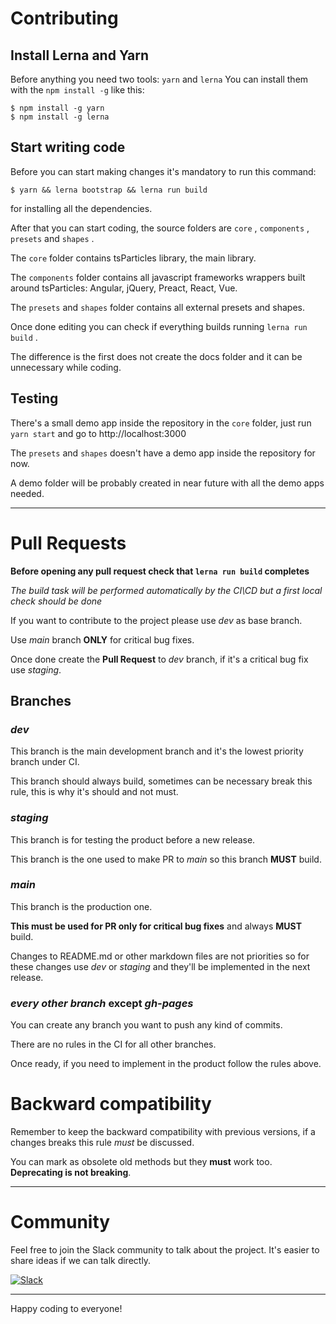 # Contributing

## Install Lerna and Yarn

Before anything you need two tools: `yarn` and `lerna`
You can install them with the `npm install -g` like this:

``` shell
$ npm install -g yarn
$ npm install -g lerna
```

## Start writing code

Before you can start making changes it's mandatory to run this command:

```shell
$ yarn && lerna bootstrap && lerna run build
```
for installing all the dependencies.

After that you can start coding, the source folders are `core` , `components` , `presets` and `shapes` .

The `core` folder contains tsParticles library, the main library.

The `components` folder contains all javascript frameworks wrappers built around tsParticles: Angular, jQuery, Preact, React, Vue.

The `presets` and `shapes` folder contains all external presets and shapes.

Once done editing you can check if everything builds running `lerna run build` .

The difference is the first does not create the docs folder and it can be unnecessary while coding.

## Testing

There's a small demo app inside the repository in the `core` folder, just run `yarn start` and go to http://localhost:3000

The `presets` and `shapes` doesn't have a demo app inside the repository for now.

A demo folder will be probably created in near future with all the demo apps needed.

---

# Pull Requests

**Before opening any pull request check that `lerna run build` completes**

*The build task will be performed automatically by the CI\CD but a first local check should be done*

If you want to contribute to the project please use *dev* as base branch.

Use *main* branch **ONLY** for critical bug fixes.

Once done create the **Pull Request** to *dev* branch, if it's a critical bug fix use *staging*.

## Branches

### *dev*

This branch is the main development branch and it's the lowest priority branch under CI.

This branch should always build, sometimes can be necessary break this rule, this is why it's should and not must.
 

### *staging*

This branch is for testing the product before a new release.

This branch is the one used to make PR to *main* so this branch **MUST** build.

### *main*

This branch is the production one.

**This must be used for PR only for critical bug fixes** and always **MUST** build.

Changes to README.md or other markdown files are not priorities so for these changes use *dev* or *staging* and they'll be implemented in the next release.

### *every other branch* except *gh-pages*

You can create any branch you want to push any kind of commits.

There are no rules in the CI for all other branches.

Once ready, if you need to implement in the product follow the rules above.

# Backward compatibility

Remember to keep the backward compatibility with previous versions, if a changes breaks this rule *must* be discussed.

You can mark as obsolete old methods but they **must** work too. **Deprecating is not breaking**.

---

# Community

Feel free to join the Slack community to talk about the project. It's easier to share ideas if we can talk directly.

[![Slack](https://cdn.brandfolder.io/5H442O3W/as/pl546j-7le8zk-5guop3/Slack_RGB.auto?width=94&height=38)](https://join.slack.com/t/tsparticles/shared_invite/enQtOTcxNTQxNjQ4NzkxLWE2MTZhZWExMWRmOWI5MTMxNjczOGE1Yjk0MjViYjdkYTUzODM3OTc5MGQ5MjFlODc4MzE0N2Q1OWQxZDc1YzI)

---

Happy coding to everyone!
